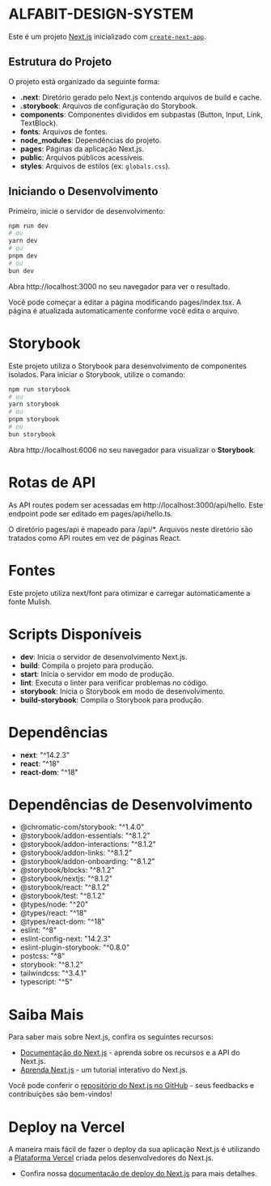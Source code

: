 # ALFABIT-DESIGN-SYSTEM

Este é um projeto [Next.js](https://nextjs.org/) inicializado com [`create-next-app`](https://github.com/vercel/next.js/tree/canary/packages/create-next-app).

## Estrutura do Projeto

O projeto está organizado da seguinte forma:

- **.next**: Diretório gerado pelo Next.js contendo arquivos de build e cache.
- **.storybook**: Arquivos de configuração do Storybook.
- **components**: Componentes divididos em subpastas (Button, Input, Link, TextBlock).
- **fonts**: Arquivos de fontes.
- **node_modules**: Dependências do projeto.
- **pages**: Páginas da aplicação Next.js.
- **public**: Arquivos públicos acessíveis.
- **styles**: Arquivos de estilos (ex: `globals.css`).

## Iniciando o Desenvolvimento

Primeiro, inicie o servidor de desenvolvimento:

```bash
npm run dev
# ou
yarn dev
# ou
pnpm dev
# ou
bun dev
```
Abra http://localhost:3000 no seu navegador para ver o resultado.

Você pode começar a editar a página modificando pages/index.tsx. A página é atualizada automaticamente conforme você edita o arquivo.

# Storybook

Este projeto utiliza o Storybook para desenvolvimento de componentes isolados. Para iniciar o Storybook, utilize o comando:

```bash
npm run storybook
# ou
yarn storybook
# ou
pnpm storybook
# ou
bun storybook
```
Abra http://localhost:6006 no seu navegador para visualizar o **Storybook**.

# Rotas de API

As API routes podem ser acessadas em http://localhost:3000/api/hello. Este endpoint pode ser editado em pages/api/hello.ts.

O diretório pages/api é mapeado para /api/*. Arquivos neste diretório são tratados como API routes em vez de páginas React.

# Fontes

Este projeto utiliza next/font para otimizar e carregar automaticamente a fonte Mulish.

# Scripts Disponíveis
- **dev**: Inicia o servidor de desenvolvimento Next.js.
- **build**: Compila o projeto para produção.
- **start**: Inicia o servidor em modo de produção.
- **lint**: Executa o linter para verificar problemas no código.
- **storybook**: Inicia o Storybook em modo de desenvolvimento.
- **build-storybook**: Compila o Storybook para produção.

# Dependências

- **next**: "^14.2.3"
- **react**: "^18"
- **react-dom**: "^18"

# Dependências de Desenvolvimento

- @chromatic-com/storybook: "^1.4.0"
- @storybook/addon-essentials: "^8.1.2"
- @storybook/addon-interactions: "^8.1.2"
- @storybook/addon-links: "^8.1.2"
- @storybook/addon-onboarding: "^8.1.2"
- @storybook/blocks: "^8.1.2"
- @storybook/nextjs: "^8.1.2"
- @storybook/react: "^8.1.2"
- @storybook/test: "^8.1.2"
- @types/node: "^20"
- @types/react: "^18"
- @types/react-dom: "^18"
- eslint: "^8"
- eslint-config-next: "14.2.3"
- eslint-plugin-storybook: "^0.8.0"
- postcss: "^8"
- storybook: "^8.1.2"
- tailwindcss: "^3.4.1"
- typescript: "^5"

# Saiba Mais

Para saber mais sobre Next.js, confira os seguintes recursos:

- [Documentação do Next.js](https://nextjs.org/docs) - aprenda sobre os recursos e a API do Next.js.
- [Aprenda Next.js](https://nextjs.org/learn) - um tutorial interativo do Next.js.

Você pode conferir o [repositório do Next.js no GitHub](https://github.com/vercel/next.js/) - seus feedbacks e contribuições são bem-vindos!

# Deploy na Vercel

A maneira mais fácil de fazer o deploy da sua aplicação Next.js é utilizando a [Plataforma Vercel](https://vercel.com/new?utm_medium=default-template&filter=next.js&utm_source=create-next-app&utm_campaign=create-next-app-readme) criada pelos desenvolvedores do Next.js.

- Confira nossa [documentação de deploy do Next.js](https://nextjs.org/docs/deployment) para mais detalhes.
